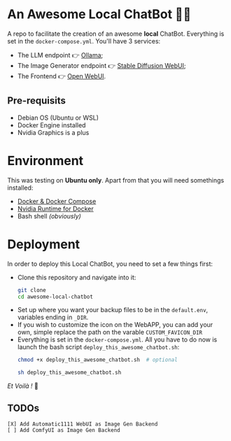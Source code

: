# An Awesome Local ChatBot 🦾🤖
A repo to facilitate the creation of an awesome **local** ChatBot.
Everything is set in the `docker-compose.yml`. You'll have 3 services:
  - The LLM endpoint 👉 [Ollama](https://ollama.com/library);
  - The Image Generator endpoint 👉 [Stable Diffusion WebUI](https://github.com/AUTOMATIC1111/stable-diffusion-webui);
  - The Frontend 👉 [Open WebUI](https://docs.openwebui.com/).

## Pre-requisits
- Debian OS (Ubuntu or WSL)
- Docker Engine installed
- Nvidia Graphics is a plus

# Environment
This was testing on **Ubuntu only**. Apart from that you will need somethings installed:

- [Docker & Docker Compose](https://docs.docker.com/desktop/install/ubuntu/)
- [Nvidia Runtime for Docker](https://docs.nvidia.com/datacenter/cloud-native/container-toolkit/latest/install-guide.html#installation)
- Bash shell _(obviously)_

# Deployment
In order to deploy this Local ChatBot, you need to set a few things first:
- Clone this repository and navigate into it:
  ```bash
  git clone 
  cd awesome-local-chatbot
  ```
- Set up where you want your backup files to be in the `default.env`, variables ending in `_DIR`.
- If you wish to customize the icon on the WebAPP, you can add your own, simple replace the path on the varable `CUSTOM_FAVICON_DIR`
- Everything is set in the `docker-compose.yml`. All you have to do now is launch the bash script `deploy_this_awesome_chatbot.sh`:
    ```bash
    chmod +x deploy_this_awesome_chatbot.sh  # optional

    sh deploy_this_awesome_chatbot.sh
    ```
_Et Voilà !_ 🎈

## TODOs
    [X] Add Automatic1111 WebUI as Image Gen Backend
    [ ] Add ComfyUI as Image Gen Backend